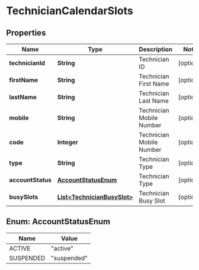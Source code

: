 
# TechnicianCalendarSlots

## Properties
Name | Type | Description | Notes
------------ | ------------- | ------------- | -------------
**technicianId** | **String** | Technician ID |  [optional]
**firstName** | **String** | Technician First Name |  [optional]
**lastName** | **String** | Technician Last Name |  [optional]
**mobile** | **String** | Technician Mobile Number |  [optional]
**code** | **Integer** | Technician Mobile Number |  [optional]
**type** | **String** | Technician Type |  [optional]
**accountStatus** | [**AccountStatusEnum**](#AccountStatusEnum) | Technician Type |  [optional]
**busySlots** | [**List&lt;TechnicianBusySlot&gt;**](TechnicianBusySlot.md) | Technician Busy Slot |  [optional]


<a name="AccountStatusEnum"></a>
## Enum: AccountStatusEnum
Name | Value
---- | -----
ACTIVE | &quot;active&quot;
SUSPENDED | &quot;suspended&quot;



